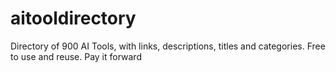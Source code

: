 # aitooldirectory
Directory of 900 AI Tools, with links, descriptions, titles and categories. Free to use and reuse. Pay it forward
